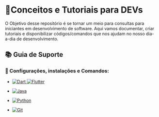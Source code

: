 # 🎯Conceitos e Tutoriais para DEVs

O Objetivo desse repositório é se tornar um meio para consultas para iniciantes em desenvolvimento de software. 
Aqui vamos documentar, criar tutoriais e disponibilizar códigos/comandos que nos ajudam no nosso dia-a-dia de desenvolvimento. 


## 📚 Guia de Suporte

### 🚀 Configurações, instalações e Comandos:

- [![Dart](https://img.shields.io/badge/dart-%230175C2.svg?style=for-the-badge&logo=dart&logoColor=white) ![Flutter](https://img.shields.io/badge/Flutter-%2302569B.svg?style=for-the-badge&logo=Flutter&logoColor=white)](docs/Dart_Flutter/configuracao_ambiente_dart.md)

- [![Java](https://img.shields.io/badge/java-%23ED8B00.svg?style=for-the-badge&logo=openjdk&logoColor=white)](docs/Java/instalação_jdk.md)

- [![Python](https://img.shields.io/badge/python-3670A0?style=for-the-badge&logo=python&logoColor=ffdd54)](docs/Python/configura_python.md)

- [![Git](https://img.shields.io/badge/git-%23F05033.svg?style=for-the-badge&logo=git&logoColor=white)](docs/github/docs_git.md)